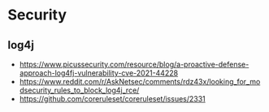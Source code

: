 # Security

## log4j

* <https://www.picussecurity.com/resource/blog/a-proactive-defense-approach-log4fj-vulnerability-cve-2021-44228>
* <https://www.reddit.com/r/AskNetsec/comments/rdz43x/looking_for_modsecurity_rules_to_block_log4j_rce/>
* <https://github.com/coreruleset/coreruleset/issues/2331>
